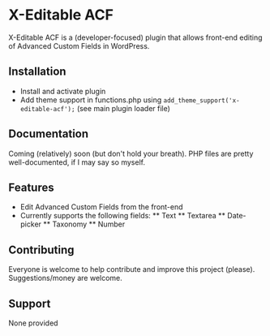 # X-Editable ACF

X-Editable ACF is a (developer-focused) plugin that allows front-end editing of Advanced Custom Fields in WordPress. 


## Installation

* Install and activate plugin
* Add theme support in functions.php using <code>add_theme_support('x-editable-acf');</code> (see main plugin loader file)

## Documentation

Coming (relatively) soon (but don't hold your breath). PHP files are pretty well-documented, if I may say so myself.

## Features

* Edit Advanced Custom Fields from the front-end
* Currently supports the following fields:
** Text
** Textarea
** Date-picker
** Taxonomy
** Number

## Contributing

Everyone is welcome to help contribute and improve this project (please). Suggestions/money are welcome.

## Support

None provided
